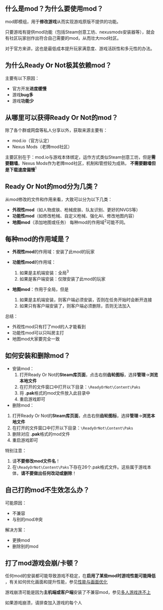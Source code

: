 ## 什么是mod？为什么要使用mod？

mod即模组，用于**修改游戏**从而实现游戏原版不提供的功能。

只要游戏有提供mod功能（包括Steam创意工坊、nexusmods安装器等），就会有社区玩家创作出符合自己需要的mod，从而壮大mod社区。

对于官方来讲，这也是最低成本提升玩家满意度、游戏活跃性和多元性的办法。

## 为什么Ready Or Not极其依赖mod？

主要有以下原因：

* 官方开发**进度缓慢**
* 游戏**bug多**
* 游戏**功能少**

## 从哪里可以获得Ready Or Not的mod？

除了各个群或网盘等私人分享以外，获取来源主要有：

* mod.io（官方认定）
* Nexus Mods（老牌mod社区）

主要区别在于：mod.io与游戏本体绑定，运作方式类似Steam创意工坊，但是**需要翻墙**。Nexus Mods作为老牌mod社区，机制和管控较为成熟，
**不需要翻墙但是下载速度偏慢**<sup>1</sup>

## Ready Or Not的mod分为几类？

从mod修改的文件和作用来看，大致可以分为以下几类：

* **外观性mod**（如人物皮肤、枪械皮肤、队友识别、更好的NVGS等）
* **功能性mod**（如修改枪械、自定义枪械、强化AI、修改地图内容）
* **地图mod**（添加地图或任务）
  每种mod的作用域<sup>2</sup>可能不同。

## 每种mod的作用域是？

* **外观性mod**的作用域：安装了此mod的玩家
* **功能性mod**的作用域：
    1. 如果是主机端安装：全局<sup>3</sup>
    2. 如果是客户端安装：仅限安装了此mod的玩家

* **地图mod**：作用于全局，但是
    1. 如果是主机端安装，则客户端必须安装，否则在任务开始时会断开连接
    2. 如果只有客户端安装了，则客户端必须删除，否则无法加入

总结：

* 外观性mod只有打了mod的人才能看到
* 功能性mod可以只叫房主打
* 地图mod大家要完全一致

## 如何安装和删除mod？

* 安装mod：
    1. 打开Ready Or Not的**Steam库页面**，点击右侧**齿轮图标**，选择**管理**->**浏览本地文件**
    2. 在打开的文件窗口中打开以下目录：`\ReadyOrNot\Content\Paks`
    3. 将 **.pak**格式的mod文件放入此目录中
    4. 重启游戏即可
* 删除mod：

1. 打开Ready Or Not的**Steam库页面**，点击右侧**齿轮图标**，选择**管理**->**浏览本地文件**
2. 在打开的文件窗口中打开以下目录：`\ReadyOrNot\Content\Paks`
3. 删除对应 **.pak**格式的mod文件
4. 重启游戏即可

特别注意：

1. 请**不要修改mod文件名**！
2. 在`\ReadyOrNot\Content\Paks`下存在26个.pak格式文件。这些属于游戏本体，**请不要做出任何改动或删除**！

## 自己打的mod不生效怎么办？

可能原因：

* 不兼容
* 与别的mod冲突

解决方案：

* 更换mod
* 删除别的mod

## 打了mod游戏会崩/卡顿？

任何mod的安装都可能导致游戏不稳定，在**启用了某些mod时游戏性能可能降低**
，有关如何优化画面和提升性能，参见[性能与画面优化](6%20-%20性能与画面优化.md)

游戏崩溃可能是因为**主机端或客户端**安装了不兼容mod，参见[多人游戏连不上](4%20-%20多人游戏与网络.md)

如果游戏崩溃，请排查加入游戏的每个人
